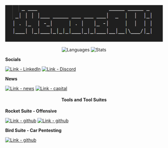 <div align="center">
  <img src="images/logo.png" alt="my banner">   

![Languages](https://github-readme-stats.vercel.app/api/top-langs/?username=d4emonsAVI&theme=react&cache_seconds=1800)
![Stats](https://github-readme-stats.vercel.app/api?username=d4emonsAVI&theme=react&show_icons=true&count_private=true&include_all_commits=true&cache_seconds=1800)

</div>

**Socials**

[![Link - LinkedIn](https://img.shields.io/badge/Social-LinkedIn-red?style=for-the-badge&logo=linkedin)](https://www.linkedin.com/in/benjamin-bowman-958740250/)
[![Link - Discord](https://img.shields.io/badge/Social-Discord-red?style=for-the-badge&logo=discord)](https://discord.gg/her3tic_avi#5688)

**News**

[![Link - news](https://img.shields.io/badge/news-research-blue?style=for-the-badge&logo=news)](https://dsu.edu/news/2023/02/be-a-little-stubborn.html)
[![Link - capital](https://img.shields.io/badge/news-lobbying-blue?style=for-the-badge&logo=news)](https://www.capjournal.com/ben-bowman-dsu/image_ea8c54f0-a806-11ed-85ff-97e3f06bbef3.html)

<div align="center">
  <h4>Tools and Tool Suites</h4>
</div>

**Rocket Suite - Offensive**

[![Link - github](https://img.shields.io/badge/Tool-TITANII-orange?style=for-the-badge&logo=github)](https://github.com/d4emonsAVI/TITANII)
[![Link - github](https://img.shields.io/badge/Tool-APOLLOXVIII-orange?style=for-the-badge&logo=github)](https://github.com/d4emonsAVI/APOLLOXVIII)


**Bird Suite - Car Pentesting**

[![Link - github](https://img.shields.io/badge/Tool-TOUCANbus-yellow?style=for-the-badge&logo=github)](https://github.com/d4emonsAVI/TOUCANbus)
